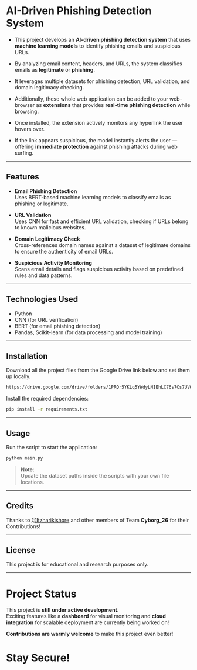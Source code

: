 # AI-Driven Phishing Detection System

- This project develops an **AI-driven phishing detection system** that uses **machine learning models** to identify phishing emails and suspicious URLs.  
- By analyzing email content, headers, and URLs, the system classifies emails as **legitimate** or **phishing**.  
- It leverages multiple datasets for phishing detection, URL validation, and domain legitimacy checking.

- Additionally, these whole web application can be added to your web-browser as **extensions** that provides **real-time phishing detection** while browsing.  
- Once installed, the extension actively monitors any hyperlink the user hovers over.  
- If the link appears suspicious, the model instantly alerts the user — offering **immediate protection** against phishing attacks during web surfing.

---

## Features

- **Email Phishing Detection**  
  Uses BERT-based machine learning models to classify emails as phishing or legitimate.

- **URL Validation**  
  Uses CNN for fast and efficient URL validation, checking if URLs belong to known malicious websites.

- **Domain Legitimacy Check**  
  Cross-references domain names against a dataset of legitimate domains to ensure the authenticity of email URLs.

- **Suspicious Activity Monitoring**  
  Scans email details and flags suspicious activity based on predefined rules and data patterns.

---

## Technologies Used

- Python
- CNN (for URL verification)
- BERT (for email phishing detection)
- Pandas, Scikit-learn (for data processing and model training)

---

## Installation

Download all the project files from the Google Drive link below and set them up locally.
```bash
https://drive.google.com/drive/folders/1PRQr5YKLq5YWdyLNIEhLC76s7Cs7UVOx?usp=drive_link
```

Install the required dependencies:
```bash
pip install -r requirements.txt
```

---

##  Usage

Run the script to start the application:
```bash
python main.py
```

> **Note:**  
> Update the dataset paths inside the scripts with your own file locations.


---

## Credits

Thanks to [@Itzharikishore](https://github.com/Itzharikishore) and other members of Team **Cyborg_26** for their Contributions!

---

## License

This project is for educational and research purposes only.  

---



#  Project Status

This project is **still under active development**.  
Exciting features like a **dashboard** for visual monitoring and **cloud integration** for scalable deployment are currently being worked on!  

**Contributions are warmly welcome** to make this project even better! 





# Stay Secure! 


